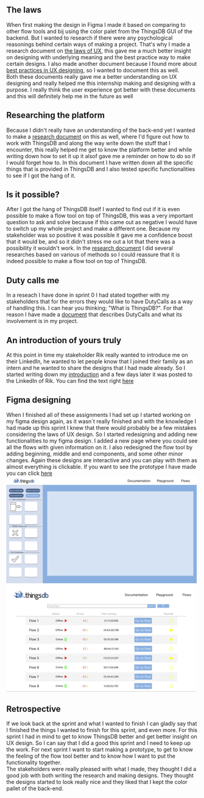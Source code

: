 ## The laws

When first making the design in Figma I made it based on comparing to other flow tools and bij using the color palet from the ThingsDB GUI of the backend. But I wanted to research if there were any psychological reasonings behind certain ways of making a project. That's why I made a research document on [the laws of UX](uploads/b641b0df00c96b4e92715680b5628d7e/The_laws_of_UX.pdf), this gave me a much better insight on designing with underlying meaning and the best practice way to make certain designs. I also made another document because I found more about [best practices in UX designing](uploads/88eb7f34f8cb1ac93ee7b99ab7cb0794/UXBestPractice.pdf), so I wanted to document this as well. 
<br>Both these documents really gave me a better understanding on UX designing and really helped me this internship making and designing with a purpose. I really think the user experience got better with these documents and this will definitely help me in the future as well

## Researching the platform
Because I didn't really have an understanding of the back-end yet I wanted to make a [research document](uploads/bcceeb817e923ca09873eb76fe138cf9/Research_ThingsDB.pdf) on this as well, where I'd figure out how to work with ThingsDB and along the way write down the stuff that I encounter, this really helped me get to know the platform better and while writing down how to set it up it alsof gave me a reminder on how to do so if I would forget how to. In this document I have written down all the specific things that is provided in ThingsDB and I also tested specific functionalities to see if I got the hang of it. 


## Is it possible?
After I got the hang of ThingsDB itself I wanted to find out if it is even possible to make a flow tool on top of ThingsDB, this was a very important question to ask and solve because if this came out as negative I would have to switch up my whole project and make a different one. Because my stakeholder was so positive it was possible it gave me a confidence boost that it would be, and so it didn't stress me out a lot that there was a possibility it wouldn't work. In the [research document](uploads/fbf1a80ca6cce6a318288d58c962dd0c/Is_it_possible_to_make_a_Flow_tool_by_using_ThingsDB.pdf) I did several researches based on various of methods so I could reassure that it is indeed possible to make a flow tool on top of ThingsDB. 

## Duty calls me
In a reseach I have done in sprint 0 I had stated together with my stakeholders that for the errors they would like to have DutyCalls as a way of handling this. I can hear you thinking; "What is ThingsDB?". For that reason I have made a [document](uploads/b92805cce1657fd51b43abbec45abcc0/DutyCalls.pdf) that describes DutyCalls and what its involvement is in my project. 

## An introduction of yours truly
At this point in time my stakeholder Rik really wanted to introduce me on their LinkedIn, he wanted to let people know that I joined their family as an intern and he wanted to share the designs that I had made already. So I started writing down my [introduction](https://git.fhict.nl/I465040/cesbitportfolio/-/wikis/introduction) and a few days later it was posted to the LinkedIn of Rik. You can find the text right [here](https://www.linkedin.com/pulse/introducing-daan-matheeuwsen-cesbit/?trackingId=%2Bpgdj3bTAnyqLzTVWhEW6Q%3D%3D)

## Figma designing
When I finished all of these assignments I had set up I started working on my figma design again, as it wasn´t really finished and with the knowledge I had made up this sprint I knew that there would probably be a few mistakes considering the laws of UX design. So I started redesigning and adding new functionalities to my figma design. I added a new page where you could see all the flows with given information on it. I also redesigned the flow tool by adding beginning, middle and end components, and some other minor changes. Again these designs are interactive and you can play with them as almost everything is clickable. If you want to see the prototype I have made you can click [here](https://www.figma.com/proto/kVwhi19aRNdfD4cNUXJDl9/ThingsFlow_V2?node-id=86%3A1336&scaling=scale-down&page-id=0%3A1&starting-point-node-id=1%3A46&show-proto-sidebar=1)
<img src="uploads/07c562a146d38e483504cbfb0c222cb8/image.png"  width="500" height="auto">
<img src="uploads/9af6d71a1a62cff77c8fde044ffcc4d8/image.png"  width="500" height="auto">

## Retrospective
If we look back at the sprint and what I wanted to finish I can gladly say that I finished the things I wanted to finish for this sprint, and even more. For this sprint I had in mind to get to know ThingsDB better and get better insight on UX design. So I can say that I did a good this sprint and I need to keep up the work. For next sprint I want to start making a prototype, to get to know the feeling of the flow tool better and to know how I want to put the functionality together.<br>
The stakeholders were really pleased with what I made, they thought I did a good job with both writing the research and making designs. They thought the designs started to look really nice and they liked that I kept the color pallet of the back-end.   